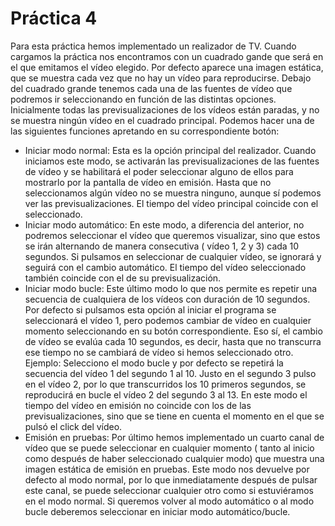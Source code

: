 # Práctica 4
Para esta práctica hemos implementado un realizador de TV.
Cuando cargamos la práctica nos encontramos con un cuadrado
gande que será en el que emitamos el vídeo elegido. Por defecto aparece
una imagen estática, que se muestra cada vez que no hay un vídeo para reproducirse.
Debajo del cuadrado grande tenemos cada una de las fuentes de vídeo
que podremos ir seleccionando en función de las distintas opciones.
Inicialmente todas las previsualizaciones de los vídeos están paradas, y no se
muestra ningún vídeo en el cuadrado principal. Podemos hacer una de las siguientes
funciones apretando en su correspondiente botón:
- Iniciar modo normal: Esta es la opción principal del realizador. Cuando iniciamos
este modo, se activarán las previsualizaciones de las fuentes de vídeo y se habilitará
el poder seleccionar alguno de ellos para mostrarlo por la pantalla de vídeo en emisión.
Hasta que no seleccionamos algún vídeo no se muestra ninguno, aunque sí podemos ver las
previsualizaciones. El tiempo del vídeo principal coincide con el seleccionado.
- Iniciar modo automático: En este modo, a diferencia del anterior, no podremos
seleccionar el vídeo que queremos visualizar, sino que estos se irán alternando de
manera consecutiva ( vídeo 1, 2 y 3) cada 10 segundos. Si pulsamos en seleccionar
de cualquier vídeo, se ignorará y seguirá con el cambio automático. El tiempo del
vídeo seleccionado también coincide con el de su previsualización.
- Iniciar modo bucle: Este último modo lo que nos permite es repetir una secuencia de
cualquiera de los vídeos con duración de 10 segundos. Por defecto si pulsamos esta
opción al iniciar el programa se seleccionará el vídeo 1, pero podemos cambiar de
vídeo en cualquier momento seleccionando en su botón correspondiente. Eso sí, el cambio
de vídeo se evalúa cada 10 segundos, es decir, hasta que no transcurra ese tiempo no se
cambiará de vídeo si hemos seleccionado otro. Ejemplo: Selecciono el modo bucle y por
defecto se repetirá la secuencia del vídeo 1 del segundo 1 al 10. Justo en el segundo 3
pulso en el vídeo 2, por lo que transcurridos los 10 primeros segundos, se reproducirá
en bucle el vídeo 2 del segundo 3 al 13. En este modo el tiempo del vídeo en emisión
no coincide con los de las previsualizaciones, sino que se tiene en cuenta el momento en
el que se pulsó el click del vídeo.
- Emisión en pruebas: Por último hemos implementado un cuarto canal de vídeo que se puede
seleccionar en cualquier momento ( tanto al inicio como después de haber seleccionado cualquier
modo) que muestra una imagen estática de emisión en pruebas. Este modo nos devuelve por defecto
al modo normal, por lo que inmediatamente después de pulsar este canal, se puede seleccionar
cualquier otro como si estuviéramos en el modo normal. Si queremos volver al modo automático o
al modo bucle deberemos seleccionar en iniciar modo automático/bucle.
